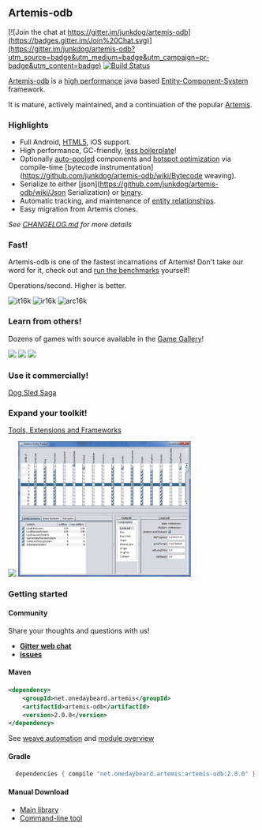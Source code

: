 ## Artemis-odb

[![Join the chat at https://gitter.im/junkdog/artemis-odb](https://badges.gitter.im/Join%20Chat.svg)](https://gitter.im/junkdog/artemis-odb?utm_source=badge&utm_medium=badge&utm_campaign=pr-badge&utm_content=badge)
[![Build Status](https://travis-ci.org/junkdog/artemis-odb.svg)](https://travis-ci.org/junkdog/artemis-odb)


[Artemis-odb](https://github.com/junkdog/artemis-odb/wiki/About) is a [high performance](https://github.com/junkdog/entity-system-benchmarks) java based [Entity-Component-System](https://github.com/junkdog/artemis-odb/wiki/Introduction-to-Entity-Systems) framework.

It is mature, actively maintained, and a continuation of the popular [Artemis](http://gamadu.com/artemis/).


### Highlights

- Full Android, [HTML5](https://github.com/junkdog/artemis-odb/wiki/GWT), iOS support.
- High performance, GC-friendly, [less boilerplate](https://github.com/junkdog/artemis-odb/wiki/@Wire)!
- Optionally [auto-pooled](https://github.com/junkdog/artemis-odb/wiki/@PooledWeaver) components and [hotspot optimization](https://github.com/junkdog/artemis-odb/wiki/Hotspot-Optimization) via compile-time [bytecode instrumentation](https://github.com/junkdog/artemis-odb/wiki/Bytecode weaving).
- Serialize to either [json](https://github.com/junkdog/artemis-odb/wiki/Json Serialization) or [binary](https://github.com/junkdog/artemis-odb/wiki/Kryo-Serialization).
- Automatic tracking, and maintenance of [entity relationships](https://github.com/junkdog/artemis-odb/wiki/EntityLinkManager).
- Easy migration from Artemis clones.

_See [CHANGELOG.md](https://github.com/junkdog/artemis-odb/blob/master/CHANGELOG.md) for more details_


### Fast!

Artemis-odb is one of the fastest incarnations of Artemis! 
Don't take our word for it, check out and [run the benchmarks](https://github.com/junkdog/entity-system-benchmarks) yourself!

Operations/second. Higher is better.

![it16k][it16k] ![ir16k][ir16k] ![arc16k][arc16k]

 [it1k]: http://junkdog.github.io/images/ecs-bench/iteration__1024_entities.png
 [it4k]: http://junkdog.github.io/images/ecs-bench/iteration__4096_entities.png
 [it16k]: http://junkdog.github.io/images/ecs-bench/iteration__16384_entities.png
 [it65k]: http://junkdog.github.io/images/ecs-bench/iteration__65536_entities.png
 [ir1k]: http://junkdog.github.io/images/ecs-bench/insert_remove__1024_entities.png
 [ir4k]: http://junkdog.github.io/images/ecs-bench/insert_remove__4096_entities.png
 [ir16k]: http://junkdog.github.io/images/ecs-bench/insert_remove__16384_entities.png
 [ir65k]: http://junkdog.github.io/images/ecs-bench/insert_remove__65536_entities.png 
 [arc1k]: http://junkdog.github.io/images/ecs-bench/add_remove_components__1024_entities.png
 [arc4k]: http://junkdog.github.io/images/ecs-bench/add_remove_components__4096_entities.png
 [arc16k]: http://junkdog.github.io/images/ecs-bench/add_remove_components__16384_entities.png
 [arc64k]: http://junkdog.github.io/images/ecs-bench/add_remove_components__65536_entities.png 


### Learn from others!

Dozens of games with source available in the [Game Gallery](https://github.com/junkdog/artemis-odb/wiki/Game-Gallery)!

<img src="http://i.imgur.com/DHy5k6h.png" width="235">
<img src="http://tikotepadventure.com/files/tikotep/201507/monolith.gif" width="235">
<img src="http://ludumdare.com/compo/wp-content/compo2//375043/22396-shot2.png-eq-900-500.jpg" width="235">


### Use it commercially!

[Dog Sled Saga](http://www.dogsledsaga.com/)


### Expand your toolkit!

 [Tools, Extensions and Frameworks](https://github.com/junkdog/artemis-odb/wiki/Extensions)

[<img src="https://raw.githubusercontent.com/wiki/junkdog/artemis-odb/images/cdm.png" width="350">](http://junkdog.github.io/matrix.html)
[<img src="https://github.com/Namek/artemis-odb-entity-tracker/raw/master/screenshot.png" width="350">](https://github.com/Namek/artemis-odb-entity-tracker)

### Getting started

#### Community

Share your thoughts and questions with us!

- **[Gitter web chat](https://gitter.im/junkdog/artemis-odb)**
- **[issues](https://github.com/junkdog/artemis-odb/issues)**

#### Maven

```xml
<dependency>
	<groupId>net.onedaybeard.artemis</groupId>
	<artifactId>artemis-odb</artifactId>
	<version>2.0.0</version>
</dependency>
```

See [weave automation](https://github.com/junkdog/artemis-odb/wiki/Weave-Automation) and [module overview](https://github.com/junkdog/artemis-odb/wiki/Module-Overview)

#### Gradle

```groovy
  dependencies { compile "net.onedaybeard.artemis:artemis-odb:2.0.0" }
```

#### Manual Download

 - [Main library](http://repo1.maven.org/maven2/net/onedaybeard/artemis/artemis-odb/2.0.0/) 
 - [Command-line tool](http://repo1.maven.org/maven2/net/onedaybeard/artemis/artemis-odb-cli/2.0.0/)


